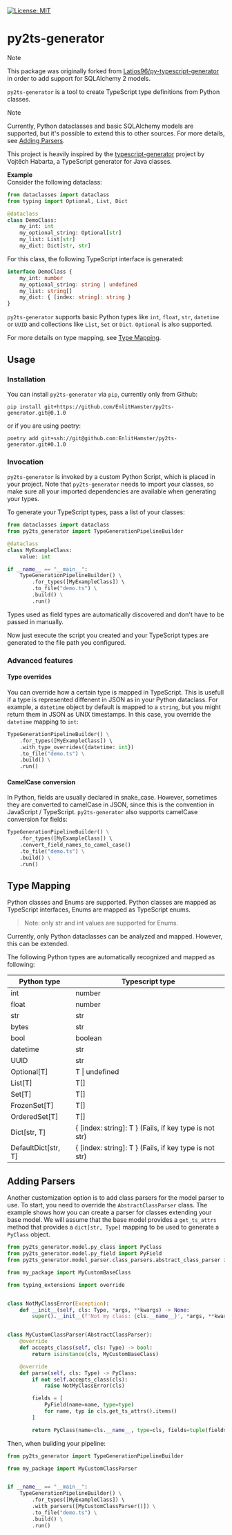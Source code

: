 [![License: MIT](https://img.shields.io/badge/License-MIT-yellow.svg)](https://opensource.org/licenses/MIT)
# py2ts-generator

> [!NOTE]
> This package was originally forked from [Latios96/py-typescript-generator](https://github.com/Latios96/py-typescript-generator) in order to add support for SQLAlchemy 2 models.

`py2ts-generator` is a tool to create TypeScript type definitions from Python classes. 

> [!NOTE]
>  Currently, Python dataclasses and basic SQLAlchemy models are supported, but it's possible to extend this to other sources. For more details, see [Adding Parsers](#adding-parsers).

This project is heavily inspired by the [typescript-generator](https://github.com/vojtechhabarta/typescript-generator) project by 
Vojtěch Habarta, a TypeScript generator for Java classes.

**Example**  
Consider the following dataclass:
```python
from dataclasses import dataclass
from typing import Optional, List, Dict

@dataclass
class DemoClass:
    my_int: int
    my_optional_string: Optional[str]
    my_list: List[str]
    my_dict: Dict[str, str]
```
For this class, the following TypeScript interface is generated:
```typescript
interface DemoClass {
    my_int: number
    my_optional_string: string | undefined
    my_list: string[]
    my_dict: { [index: string]: string }
}
```
`py2ts-generator` supports basic Python types like `int`, `float`, `str`, `datetime` or `UUID` and collections like `List`, `Set` or `Dict`. `Optional` is also supported.

For more details on type mapping, see [Type Mapping](#type-mapping).

## Usage
### Installation
You can install `py2ts-generator` via `pip`, currently only from Github:
```shell
pip install git+https://github.com/EnlitHamster/py2ts-generator.git@0.1.0
```
or if you are using poetry:
```shell
poetry add git+ssh://git@github.com:EnlitHamster/py2ts-generator.git#0.1.0
```
### Invocation
`py2ts-generator` is invoked by a custom Python Script, which is placed in your project. Note that `py2ts-generator` needs to import your classes, so make sure all your imported dependencies are available when generating your types.

To generate your TypeScript types, pass a list of your classes: 

```python
from dataclasses import dataclass
from py2ts_generator import TypeGenerationPipelineBuilder

@dataclass
class MyExampleClass:
    value: int

if __name__ == "__main__":
    TypeGenerationPipelineBuilder() \
        .for_types([MyExampleClass]) \ 
        .to_file("demo.ts") \
        .build() \
        .run()
```
Types used as field types are automatically discovered and don't have to be passed in manually.

Now just execute the script you created and your TypeScript types are generated to the file path you configured.

### Advanced features
#### Type overrides
You can override how a certain type is mapped in TypeScript. This is usefull if a type is represented diffenent in JSON as in your Python dataclass. For example, a `datetime` object by default is mapped to a `string`, but you might return them in JSON as UNIX timestamps. In this case, you override the `datetime` mapping to `int`:  
```python
TypeGenerationPipelineBuilder() \
    .for_types([MyExampleClass]) \ 
    .with_type_overrides({datetime: int})
    .to_file("demo.ts") \
    .build() \
    .run()
```
#### CamelCase conversion
In Python, fields are usually declared in snake_case. However, sometimes they are converted to camelCase in JSON, since this is the convention in JavaScript / TypeScript. `py2ts-generator` also supports camelCase conversion for fields:
```python
TypeGenerationPipelineBuilder() \
    .for_types([MyExampleClass]) \ 
    .convert_field_names_to_camel_case()
    .to_file("demo.ts") \
    .build() \
    .run()
```


## Type Mapping
Python classes and Enums are supported. Python classes are mapped as TypeScript interfaces, Enums are mapped as TypeScript enums.
> Note: only str and int values are supported for Enums.

Currently, only Python dataclasses can be analyzed and mapped. However, this can be extended.

The following Python types are automatically recognized and mapped as following:

| Python type         | Typescript type                                        |
|---------------------|--------------------------------------------------------|
| int                 | number                                                 |
| float               | number                                                 |
| str                 | str                                                    |
| bytes               | str                                                    |
| bool                | boolean                                                |
| datetime            | str                                                    |
| UUID                | str                                                    |
| Optional[T]         | T \| undefined         |
| List[T]             | T[]                                                    |
| Set[T]              | T[]                     |
| FrozenSet[T]        | T[]                     |
| OrderedSet[T]       | T[]                     |
| Dict[str, T]        | { [index: string]: T } (Fails, if key type is not str) |
| DefaultDict[str, T] | { [index: string]: T } (Fails, if key type is not str) |

## Adding Parsers

Another customization option is to add class parsers for the model parser to use. To start, you need to override the `AbstractClassParser` class. The example shows how you can create a parser for classes extending your base model. We will assume that the base model provides a `get_ts_attrs` method that provides a `dict[str, Type]` mapping to be used to generate a `PyClass` object.

```python
from py2ts_generator.model.py_class import PyClass
from py2ts_generator.model.py_field import PyField
from py2ts_generator.model_parser.class_parsers.abstract_class_parser import AbstractClassParser

from my_package import MyCustomBaseClass

from typing_extensions import override


class NotMyClassError(Exception):
    def __init__(self, cls: Type, *args, **kwargs) -> None:
        super().__init__(f'Not my class: {cls.__name__}', *args, **kwargs)


class MyCustomClassParser(AbstractClassParser):
    @override
    def accepts_class(self, cls: Type) -> bool:
        return isinstance(cls, MyCustomBaseClass)

    @override
    def parse(self, cls: Type) -> PyClass:
        if not self.accepts_class(cls):
            raise NotMyClassError(cls)

        fields = [
            PyField(name=name, type=type)
            for name, typ in cls.get_ts_attrs().items()
        ]

        return PyClass(name=cls.__name__, type=cls, fields=tuple(fields))

```

Then, when building your pipeline:

```python
from py2ts_generator import TypeGenerationPipelineBuilder

from my_package import MyCustomClassParser


if __name__ == "__main__":
    TypeGenerationPipelineBuilder() \
        .for_types([MyExampleClass]) \ 
        .with_parsers([MyCustomClassParser()]) \
        .to_file("demo.ts") \
        .build() \
        .run()
```
